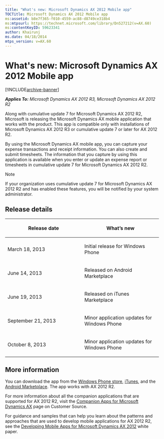 ```yaml
---
title: "What's new: Microsoft Dynamics AX 2012 Mobile app"
TOCTitle: Microsoft Dynamics AX 2012 Mobile app
ms:assetid: b8e7f365-f010-4559-ac88-d8749ce318b4
ms:mtpsurl: https://technet.microsoft.com/library/Dn527212(v=AX.60)
ms:contentKeyID: 59623341
author: Khairunj
ms.date: 04/18/2014
mtps_version: v=AX.60
---
```


# What's new: Microsoft Dynamics AX 2012 Mobile app 


[!INCLUDE[archive-banner](includes/archive-banner.md)]


_**Applies To:** Microsoft Dynamics AX 2012 R3, Microsoft Dynamics AX 2012 R2_

Along with cumulative update 7 for Microsoft Dynamics AX 2012 R2, Microsoft is releasing the Microsoft Dynamics AX mobile application that works with the product. This app is compatible only with installations of Microsoft Dynamics AX 2012 R3 or cumulative update 7 or later for AX 2012 R2.

By using the Microsoft Dynamics AX mobile app, you can capture your expense transactions and receipt information. You can also create and submit timesheets. The information that you capture by using this application is available when you enter or update an expense report or timesheets in cumulative update 7 for Microsoft Dynamics AX 2012 R2.


> [!NOTE]
> <P>If your organization uses cumulative update 7 for Microsoft Dynamics AX 2012 R2 and has enabled these features, you will be notified by your system administrator.</P>



## Release details

<table>
<colgroup>
<col style="width: 50%" />
<col style="width: 50%" />
</colgroup>
<thead>
<tr class="header">
<th><p>Release date</p></th>
<th><p>What’s new</p></th>
</tr>
</thead>
<tbody>
<tr class="odd">
<td><p>March 18, 2013</p></td>
<td><p>Initial release for Windows Phone</p></td>
</tr>
<tr class="even">
<td><p>June 14, 2013</p></td>
<td><p>Released on Android Marketplace</p></td>
</tr>
<tr class="odd">
<td><p>June 19, 2013</p></td>
<td><p>Released on iTunes Marketplace</p></td>
</tr>
<tr class="even">
<td><p>September 21, 2013</p></td>
<td><p>Minor application updates for Windows Phone</p></td>
</tr>
<tr class="odd">
<td><p>October 8, 2013</p></td>
<td><p>Minor application updates for Windows Phone</p></td>
</tr>
</tbody>
</table>


## More information

You can download the app from the [Windows Phone store](http://www.windowsphone.com/en-us/store/app/dynamics-ax/122b713d-a446-428a-b450-be041ec90340), [iTunes](https://itunes.apple.com/us/app/dynamics-ax/id663448683?mt=8), and the [Android Marketplace](https://play.google.com/store/apps/details?id=microsoft.dynamics%26hl=en_419). The app works with AX 2012 R2.

For more information about all the companion applications that are supported for AX 2012 R2, visit the [Companion Apps for Microsoft Dynamics AX](https://mbs.microsoft.com/cms/templates/document/general.aspx?nrmode=published%26nrnodeguid=%7bdcec1b81-755e-436d-acf2-e78afb7932ee%7d%26nroriginalurl=/customersource/newsevents/news/msdyn_mobileappsax.htm?printpage=false%26sid=uocgj4djd30zj4jxj01mjvsq%26stext=mobile%26nrcachehint=guest%26sid=uocgj4djd30zj) page on Customer Source.

For guidance and samples that can help you learn about the patterns and approaches that are used to develop mobile applications for AX 2012 R2, see the [Developing Mobile Apps for Microsoft Dynamics AX 2012](https://www.microsoft.com/en-us/download/details.aspx?id=38413) white paper.

  


